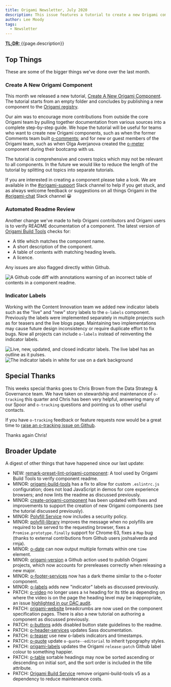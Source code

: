 ```yaml
---
title: Origami Newsletter, July 2020
description: This issue features a tutorial to create a new Origami component, automated "readme" documentation review, and new "indicator" labels.
author: Lee Moody
tags:
  - Newsletter
---
```


<abbr title="Too long; didn't read">
	<strong>
	TL;DR:
	</strong>
</abbr> {{page.description}}

## Top Things

These are some of the bigger things we've done over the last month.

### Create A New Origami Component

This month we released a new tutorial, [Create A New Origami Component](/docs/tutorials/create-a-new-component-part-1/). The tutorial starts from an empty folder and concludes by publishing a new component to the [Origami registry](https://registry.origami.ft.com/components).

Our aim was to encourage more contributions from outside the core Origami team by pulling together documentation from various sources into a complete step-by-step guide. We hope the tutorial will be useful for teams who want to create new Origami components, such as when the former Comments team built [o-comments](https://registry.origami.ft.com/components/o-comments@7.6.5); and for new or guest members of the Origami team, such as when Olga Averjanova created the [o-meter](https://registry.origami.ft.com/components/o-meter@2.0.4?brand=internal) component during their bootcamp with us.

The tutorial is comprehensive and covers topics which may not be relevant to all components. In the future we would like to reduce the length of the tutorial by splitting out topics into separate tutorials.

If you are interested in creating a component please take a look. We are available in the [#origami-support](https://app.slack.com/client/T025C95MN/C02FU5ARJ) Slack channel to help if you get stuck, and as always welcome feedback or suggestions on all things Origami in the [#origami-chat](https://app.slack.com/client/T025C95MN/CSW6B2VAN) Slack channel 😀

### Automated Readme Review

Another change we've made to help Origami contributors and Origami users is to verify README documentation of a component. The latest version of [Origami Build Tools](https://github.com/Financial-Times/origami-build-tools) checks for:
- A title which matches the component name.
- A short description of the component.
- A table of contents with matching heading levels.
- A licence.

Any issues are also flagged directly within Github.

<img alt="A Github code diff with annotations warning of an incorrect table of contents in a component readme." src="https://www.ft.com/__origami/service/image/v2/images/raw/https://origami.ft.com/assets/images/2020-08-01-newsletter/github-annotations.png?source=origami&quality=high" />

### Indicator Labels

Working with the Content Innovation team we added new indicator labels such as the "live" and "new" story labels to the `o-labels` component. Previously the labels were implemented separately in multiple projects such as for teasers and the live blogs page. Maintaining two implementations may cause future design inconsistency or require duplicate effort to fix bugs. Now all projects can include `o-labels` instead of reinventing the indicator labels.

<img alt="Live, new, updated, and closed indicator labels. The live label has an outline as it pulses." src="https://www.ft.com/__origami/service/image/v2/images/raw/https://origami.ft.com/assets/images/2020-08-01-newsletter/indocator-labels-1.png?source=origami&quality=high" />

<img alt="The indicator labels in white for use on a dark background" src="https://www.ft.com/__origami/service/image/v2/images/raw/https://origami.ft.com/assets/images/2020-08-01-newsletter/indocator-labels-2.png?source=origami&quality=high" />

## Special Thanks

This weeks special thanks goes to Chris Brown from the Data Strategy & Governance team. We have taken on stewardship and maintenance of `o-tracking` this quarter and Chris has been very helpful, answering many of our Spoor and `o-tracking` questions and pointing us to other useful contacts.

If you have `o-tracking` feedback or feature requests now would be a great time to [raise an o-tracking issue on Github](https://github.com/Financial-Times/o-tracking/issues).

Thanks again Chris!

## Broader Update

A digest of other things that have happened since our last update:

- NEW: [remark-preset-lint-origami-component](https://github.com/Financial-Times/remark-preset-lint-origami-component): A tool used by Origami Build Tools to verify component readme.
- MINOR: [origami-build-tools](https://github.com/Financial-Times/origami-build-tools) has a fix to allow for custom `.eslintrc.js` configuration; does not load JavaScript in demos for core experience browsers; and now lints the readme as discussed previously.
- MINOR: [create-origami-component](https://github.com/Financial-Times/create-origami-component) has been updated with fixes and improvements to support the creation of new Origami components (see the tutorial discussed previously). 
- MINOR: [Polyfill Service](https://github.com/Financial-Times/polyfill-service) now includes a security policy.
- MINOR: [polyfill-library](https://github.com/Financial-Times/polyfill-library) improves the message when no polyfills are required to be served to the requesting browser, fixes a `Promise.prototype.finally` support for Chrome 63, fixes a `Map` bug (thanks to external contributions from Github users joshsalverda and rmja).
- MINOR: [o-date](https://github.com/Financial-Times/o-date) can now output multiple formats within one `time` element.
- MINOR: [origami-version](https://github.com/Financial-Times/origami-version) a Github action used to publish Origami projects, which now accounts for prereleases correctly when releasing a new major.
- MINOR: [o-footer-services](https://github.com/Financial-Times/o-footer-services) now has a dark theme similar to the o-footer component.
- MINOR: [o-labels](https://github.com/Financial-Times/o-labels) adds new "indicator" labels as discussed previously.
- PATCH: [o-video](https://github.com/Financial-Times/o-video) no longer uses a `h4` heading for its title as depending on where the video is on the page the heading level may be inappropriate, an issue [highlighted in our DAC audit](https://financialtimes.atlassian.net/browse/DAC-64).
- PATCH: [origami-website](https://github.com/Financial-Times/origami-website) breadcrumbs are now used on the component specification pages. There is also a new tutorial on authoring a component as discussed previously.
- PATCH: [o-buttons](https://github.com/Financial-Times/o-buttons) adds disabled button state guidelines to the readme.
- PATCH: [o-header-services](https://github.com/Financial-Times/o-header-services) updates Sass documentation.
- PATCH: [o-teaser](https://github.com/Financial-Times/o-teaser) use new o-labels indicators and timestamps.
- PATCH: [o-quote](https://github.com/Financial-Times/o-quote) update `o-quote--editorial` to inherit typography styles.
- PATCH: [origami-labels](https://github.com/Financial-Times/origami-labels) updates the Origami `release:patch` Github label colour to something happier.
- PATCH: [o-table](https://github.com/Financial-Times/o-table) sortable headings may now be sorted ascending or descending on initial sort, and the sort order is included in the title attribute.
- PATCH: [Origami Build Service](https://github.com/Financial-Times/origami-build-service) remove origami-build-tools v5 as a dependency to reduce maintenance costs.
